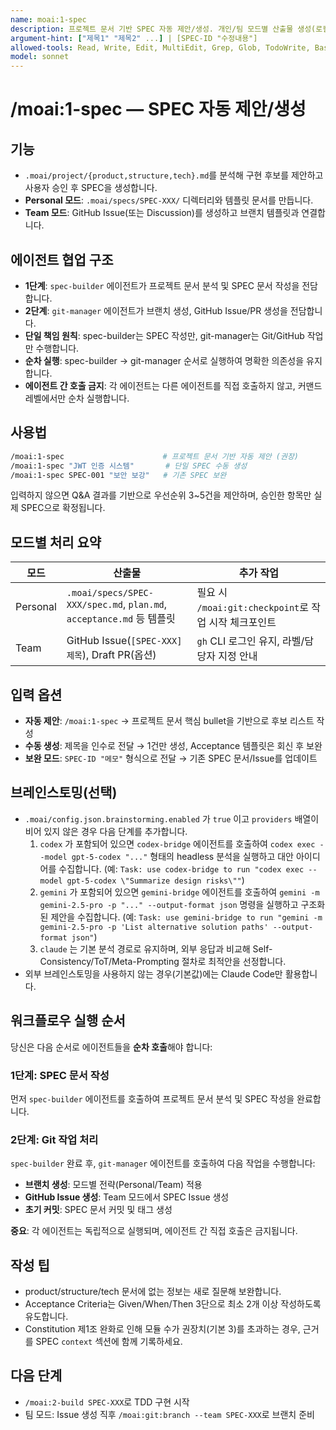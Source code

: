 ```yaml
---
name: moai:1-spec
description: 프로젝트 문서 기반 SPEC 자동 제안/생성. 개인/팀 모드별 산출물 생성(로컬 파일 또는 GitHub Issue).
argument-hint: ["제목1" "제목2" ...] | [SPEC-ID "수정내용"]
allowed-tools: Read, Write, Edit, MultiEdit, Grep, Glob, TodoWrite, Bash
model: sonnet
---
```


# /moai:1-spec — SPEC 자동 제안/생성

## 기능
- `.moai/project/{product,structure,tech}.md`를 분석해 구현 후보를 제안하고 사용자 승인 후 SPEC을 생성합니다.
- **Personal 모드**: `.moai/specs/SPEC-XXX/` 디렉터리와 템플릿 문서를 만듭니다.
- **Team 모드**: GitHub Issue(또는 Discussion)를 생성하고 브랜치 템플릿과 연결합니다.

## 에이전트 협업 구조
- **1단계**: `spec-builder` 에이전트가 프로젝트 문서 분석 및 SPEC 문서 작성을 전담합니다.
- **2단계**: `git-manager` 에이전트가 브랜치 생성, GitHub Issue/PR 생성을 전담합니다.
- **단일 책임 원칙**: spec-builder는 SPEC 작성만, git-manager는 Git/GitHub 작업만 수행합니다.
- **순차 실행**: spec-builder → git-manager 순서로 실행하여 명확한 의존성을 유지합니다.
- **에이전트 간 호출 금지**: 각 에이전트는 다른 에이전트를 직접 호출하지 않고, 커맨드 레벨에서만 순차 실행합니다.

## 사용법
```bash
/moai:1-spec                      # 프로젝트 문서 기반 자동 제안 (권장)
/moai:1-spec "JWT 인증 시스템"       # 단일 SPEC 수동 생성
/moai:1-spec SPEC-001 "보안 보강"   # 기존 SPEC 보완
```

입력하지 않으면 Q&A 결과를 기반으로 우선순위 3~5건을 제안하며, 승인한 항목만 실제 SPEC으로 확정됩니다.

## 모드별 처리 요약
| 모드 | 산출물 | 추가 작업 |
| --- | --- | --- |
| Personal | `.moai/specs/SPEC-XXX/spec.md`, `plan.md`, `acceptance.md` 등 템플릿 | 필요 시 `/moai:git:checkpoint`로 작업 시작 체크포인트 |
| Team | GitHub Issue(`[SPEC-XXX] 제목`), Draft PR(옵션) | `gh` CLI 로그인 유지, 라벨/담당자 지정 안내 |

## 입력 옵션
- **자동 제안**: `/moai:1-spec` → 프로젝트 문서 핵심 bullet을 기반으로 후보 리스트 작성
- **수동 생성**: 제목을 인수로 전달 → 1건만 생성, Acceptance 템플릿은 회신 후 보완
- **보완 모드**: `SPEC-ID "메모"` 형식으로 전달 → 기존 SPEC 문서/Issue를 업데이트

## 브레인스토밍(선택)
- `.moai/config.json.brainstorming.enabled` 가 `true` 이고 `providers` 배열이 비어 있지 않은 경우 다음 단계를 추가합니다.
  1. `codex` 가 포함되어 있으면 `codex-bridge` 에이전트를 호출하여 `codex exec --model gpt-5-codex "..."` 형태의 headless 분석을 실행하고 대안 아이디어를 수집합니다. (예: `Task: use codex-bridge to run "codex exec --model gpt-5-codex \"Summarize design risks\""`)
  2. `gemini` 가 포함되어 있으면 `gemini-bridge` 에이전트를 호출하여 `gemini -m gemini-2.5-pro -p "..." --output-format json` 명령을 실행하고 구조화된 제안을 수집합니다. (예: `Task: use gemini-bridge to run "gemini -m gemini-2.5-pro -p 'List alternative solution paths' --output-format json"`)
  3. `claude` 는 기본 분석 경로로 유지하며, 외부 응답과 비교해 Self-Consistency/ToT/Meta-Prompting 절차로 최적안을 선정합니다.
- 외부 브레인스토밍을 사용하지 않는 경우(기본값)에는 Claude Code만 활용합니다.

## 워크플로우 실행 순서

당신은 다음 순서로 에이전트들을 **순차 호출**해야 합니다:

### 1단계: SPEC 문서 작성
먼저 `spec-builder` 에이전트를 호출하여 프로젝트 문서 분석 및 SPEC 작성을 완료합니다.

### 2단계: Git 작업 처리
`spec-builder` 완료 후, `git-manager` 에이전트를 호출하여 다음 작업을 수행합니다:
- **브랜치 생성**: 모드별 전략(Personal/Team) 적용
- **GitHub Issue 생성**: Team 모드에서 SPEC Issue 생성
- **초기 커밋**: SPEC 문서 커밋 및 태그 생성

**중요**: 각 에이전트는 독립적으로 실행되며, 에이전트 간 직접 호출은 금지됩니다.

## 작성 팁
- product/structure/tech 문서에 없는 정보는 새로 질문해 보완합니다.
- Acceptance Criteria는 Given/When/Then 3단으로 최소 2개 이상 작성하도록 유도합니다.
- Constitution 제1조 완화로 인해 모듈 수가 권장치(기본 3)를 초과하는 경우, 근거를 SPEC `context` 섹션에 함께 기록하세요.

## 다음 단계
- `/moai:2-build SPEC-XXX`로 TDD 구현 시작
- 팀 모드: Issue 생성 직후 `/moai:git:branch --team SPEC-XXX`로 브랜치 준비
